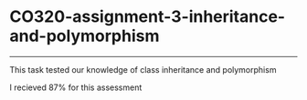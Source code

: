 # CO320-assignment-3-inheritance-and-polymorphism
------------------------------------------------------------------------
This task tested our knowledge of class inheritance and polymorphism

I recieved 87% for this assessment
